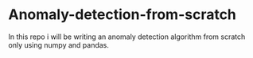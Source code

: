 # Anomaly-detection-from-scratch
In this repo i will be writing an anomaly detection algorithm from scratch only using numpy and pandas.
